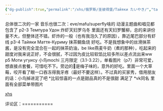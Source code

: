 ```yaml
---
{"dg-publish":true,"permalink":"/xhs/俄罗斯/圣彼得堡/Тайяки たいやき/","tags":["rednote","圣彼得堡"],"updated":"2025-03-30T20:40:27.846+08:00"}
---
```


 

总体很二次的一家 音乐也很二次：eve/mafu/superfly啥的 动漫主题曲和唱见都包含了
p2-3 Темпура Удон 炸虾天妇罗乌冬 里面还有天妇罗蟹柳，总的来讲份量不大，但整体还不错。虾炸的一般（也有我泡久了的原因），靠近尾巴部分有虾线
p3-4 Тайяки Маття-Куриму 抹茶鲷鱼烧 好吃。不是我想象中的丝滑抹茶酱，是没有完全混合在一起的抹茶奶油，be like燕麦牛奶（煮的那种），吃起来的甜度对我来说正好，不会很腻，不过因为皮比较软馅比较多所以差点流出来ww
p5 Моти угуису 小鸟mochi 三月限定（3.1-3.22），单看图片（p7）非常可爱，想直接点套餐，可惜吃不下。旁边的🌸是梅子味的，意外的好吃。里面一个大草莓，咬开看了眼一口吞冻得我牙疼（最好不要这样）。不过真的买家秀，借用朋友的话：小鸟掉进泥了吧
*比较惊喜的一点是甜品真的不是很甜 满足了
*vk同名 里面有全部菜单带图片

[xhs](https://www.xiaohongshu.com/explore/6407476900000000270014ee?xsec_token=ABcriqaR8GUYlYCfH5lRMjvm0ZjlT4dFiMRW-NFnc2vdE=&xsec_source=pc_user)

评论区：===========

